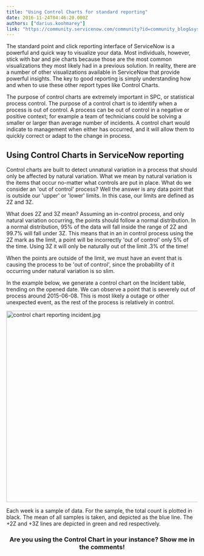 ```yaml
---
title: "Using Control Charts for standard reporting"
date: 2016-11-24T04:46:20.000Z
authors: ["darius.koohmarey"]
link: "https://community.servicenow.com/community?id=community_blog&sys_id=774ea6addbd0dbc01dcaf3231f9619be"
---
```

<p>The standard point and click reporting interface of ServiceNow is a powerful and quick way to visualize your data. Most individuals, however, stick with bar and pie charts because those are the most common visualizations they most likely had in a previous solution. In reality, there are a number of other visualizations available in ServiceNow that provide powerful insights. The key to good reporting is simply understanding how and when to use these other report types like Control Charts.</p><p></p><p>The purpose of control charts are extremely important in SPC, or statistical process control. The purpose of a control chart is to identify when a process is out of control. A process can be out of control in a negative or positive context; for example a team of technicians could be solving a smaller or larger than average number of incidents. A control chart would indicate to management when either has occurred, and it will allow them to quickly correct or adapt to the change in process.</p><p></p><h2>Using Control Charts in ServiceNow reporting</h2><p>Control charts are built to detect unnatural variation in a process that should only be affected by natural variation. What we mean by natural variation is the items that occur no-matter what controls are put in place. What do we consider an 'out of control' process? Well the answer is any data point that is outside our 'upper' or 'lower' limits. In this case, our limits are defined as 2Z and 3Z.</p><p></p><p>What does 2Z and 3Z mean? Assuming an in-control process, and only natural variation occurring, the points should follow a normal distribution. In a normal distribution, 95% of the data will fall inside the range of 2Z and 99.7% will fall under 3Z. This means that in an in control process using the 2Z mark as the limit, a point will be incorrectly 'out of control' only 5% of the time. Using 3Z it will only be naturally out of the limit .3% of the time!</p><p></p><p>When the points are outside of the limit, we must have an event that is causing the process to be 'out of control', since the probability of it occurring under natural variation is so slim.</p><p>In the example below, we generate a control chart on the Incident table, trending on the opened date. We can observe a point that is severely out of process around 2015-06-08. This is most likely a outage or other unexpected event, as the rest of the process is relatively in control.</p><p><img   alt="control chart reporting incident.jpg" class="image-1 jive-image" src="ac3e6c4edb9857049c9ffb651f961904.iix" style="width: 620px; height: 502px; display: block; margin-left: auto; margin-right: auto;"/></p><p>Each week is a sample of data. For the sample, the total count is plotted in black. The mean of all samples is taken, and depicted as the blue line. The +2Z and +3Z lines are depicted in green and red respectively.</p><p></p><h3 style="text-align: center;">Are you using the Control Chart in your instance? Show me in the comments!</h3>